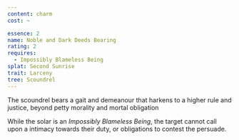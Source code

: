 ```yaml
---
content: charm
cost: ~

essence: 2
name: Noble and Dark Deeds Bearing
rating: 2
requires:
  - Impossibly Blameless Being
splat: Second Sunrise
trait: Larceny
tree: Scoundrel
---
```


The scoundrel bears a gait and demeanour that harkens to a higher rule and justice, beyond petty morality and mortal obligation

While the solar is an _Impossibly Blameless Being_, the target cannot call upon a intimacy towards their duty, or obligations to contest the persuade.
